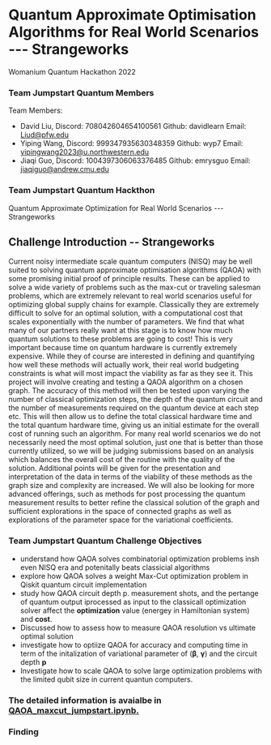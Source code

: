 # Quantum Approximate Optimisation Algorithms for Real World Scenarios --- Strangeworks
Womanium Quantum Hackathon 2022

### Team Jumpstart Quantum Members
Team Members:
 - David Liu, Discord: 708042604654100561  Github: davidlearn   Email: Liud@pfw.edu
 - Yiping Wang, Discord: 999347935630348359  Github: wyp7         Email: yipingwang2023@u.northwestern.edu
 - Jiaqi Guo,   Discord: 1004397306063376485 Github: emrysguo     Email: jiaqiguo@andrew.cmu.edu

### Team Jumpstart Quantum Hackthon 
Quantum Approximate Optimization for Real World Scenarios --- Strangeworks

## Challenge Introduction -- Strangeworks
Current noisy intermediate scale quantum computers (NISQ) may be well suited to solving quantum approximate optimisation algorithms (QAOA) with some promising initial proof of principle results. These can be applied to solve a wide variety of problems such as the max-cut or traveling salesman problems, which are extremely relevant to real world scenarios useful for optimizing global supply chains for example. Classically they are extremely difficult to solve for an optimal solution, with a computational cost that scales exponentially with the number of parameters. 
We find that what many of our partners really want at this stage is to know how much quantum solutions to these problems are going to cost! This is very important because time on quantum hardware is currently extremely expensive. While they of course are interested in defining and quantifying how well these methods will actually work, their real world budgeting constraints is what will most impact the viability as far as they see it. 
This project will involve creating and testing a QAOA algorithm on a chosen graph. The accuracy of this method will then be tested upon varying the number of classical optimization steps, the depth of the quantum circuit and the number of measurements required on the quantum device at each step etc. This will then allow us to define the total classical hardware time and the total quantum hardware time, giving us an initial estimate for the overall cost of running such an algorithm.
For many real world scenarios we do not necessarily need the most optimal solution, just one that is better than those currently utilized, so we will be judging submissions based on an analysis which balances the overall cost of the routine with the quality of the solution. Additional points will be given for the presentation and interpretation of the data in terms of the viability of these methods as the graph size and complexity are increased. We will also be looking for more advanced offerings, such as methods for post processing the quantum measurement results to better refine the classical solution of the graph and sufficient explorations in the space of connected graphs as well as explorations of the parameter space for the variational coefficients.

### Team Jumpstart Quantum Challenge Objectives
- understand how QAOA solves combinatorial optimization problems insh even NISQ era and potenitally beats classicial algorithms
- explore how QAOA solves a weight Max-Cut optimization problem in Qiskit quantum circuit implementation
- study how QAOA circuit depth p. measurement shots, and the pertange of quantum output iprocessed as input to the classicall optimization solver affect the <b>optimization</b> value (energey in Hamiltonian system) and <b>cost</b>.
- Discussed how to assess how to measure QAOA resolution vs ultimate optimal solution
- investigate how to optiize QAOA for accuracy and computing time in term of the initalization of variational parameter of ($\boldsymbol{\beta}$, $\boldsymbol{\gamma}$) and the circuit depth <b>p</b>
- Investigate how to scale QAOA to solve large optimization problems with the limited qubit size in current quantun computers.
### The detailed information is avaialbe in <a href="https://github.com/davidlearn/Quantum-approximate-optimisation-algorithms-for-real-world-scenarios---Strangeworks/blob/main/QAOA_maxcut_jumpstart.ipynb"> QAOA_maxcut_jumpstart.ipynb.</a>

### Finding

